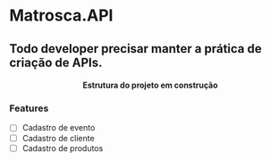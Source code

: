 # Matrosca.API

## Todo developer precisar manter a prática de criação de APIs.

<h4 align="center"> 
	Estrutura do projeto em construção
</h4>

### Features

- [ ] Cadastro de evento
- [ ] Cadastro de cliente
- [ ] Cadastro de produtos